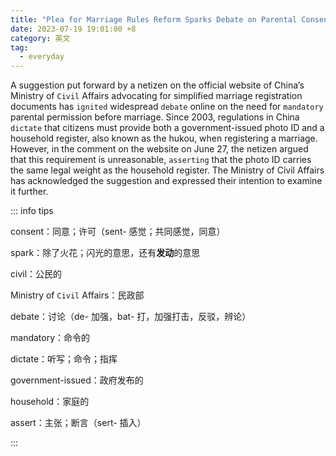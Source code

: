 ```yaml
---
title: "Plea for Marriage Rules Reform Sparks Debate on Parental Consent"
date: 2023-07-19 19:01:00 +8
category: 英文
tag:
  - everyday
---
```


A suggestion put forward by a netizen on the official website of China’s Ministry of `Civil` Affairs advocating for simplified marriage registration documents has `ignited` widespread `debate` online on the need for `mandatory` parental permission before marriage. Since 2003, regulations in China `dictate` that citizens must provide both a government-issued photo ID and a household register, also known as the hukou, when registering a marriage. However, in the comment on the website on June 27, the netizen argued that this requirement is unreasonable, `asserting` that the photo ID carries the same legal weight as the household register. The Ministry of Civil Affairs has acknowledged the suggestion and expressed their intention to examine it further.

::: info tips

consent：同意；许可（sent- 感觉；共同感觉，同意）

spark：除了火花；闪光的意思，还有**发动**的意思

civil：公民的

Ministry of `Civil` Affairs：民政部

debate：讨论（de- 加强，bat- 打，加强打击，反驳，辨论）

mandatory：命令的

dictate：听写；命令；指挥

government-issued：政府发布的

household：家庭的

assert：主张；断言（sert- 插入）

:::
